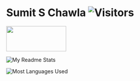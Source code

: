 # Sumit S Chawla ![Visitors](https://komarev.com/ghpvc/?username=samchawl&color=brightgreen)


<a href="https://www.teacheron.com/tutor-profile/20zH?r=20zH" target="_blank" style="display: inline-block;"><img src="https://www.teacheron.com/resources/assets/img/badges/viewMyProfile.png" style="width: 160px !important; height: 68px !important"></a>

![My Readme Stats](https://github-readme-stats.vercel.app/api?username=samchawla&show_icons=true&theme=tokyonight)

![Most Languages Used](https://github-readme-stats.vercel.app/api/top-langs/?username=samchawla&layout=compact&theme=tokyonight&color=blueviolet)


<!--
**SamChawla/SamChawla** is a ✨ _special_ ✨ repository because its `README.md` (this file) appears on your GitHub profile.

Here are some ideas to get you started:

- 🔭 I’m currently working on ...
- 🌱 I’m currently learning ...
- 👯 I’m looking to collaborate on ...
- 🤔 I’m looking for help with ...
- 💬 Ask me about ...
- 📫 How to reach me: ...
- 😄 Pronouns: ...
- ⚡ Fun fact: ...
-->
